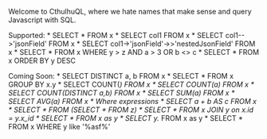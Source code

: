 Welcome to CthulhuQL, where we hate names that make sense and query Javascript with SQL.

Supported:
    * SELECT * FROM x
    * SELECT col1 FROM x
    * SELECT col1-->'jsonField' FROM x
    * SELECT col1->'jsonField'->>'nestedJsonField' FROM x
    * SELECT * FROM x WHERE y > z AND a > 3 OR b <> c
    * SELECT * FROM x ORDER BY y DESC

Coming Soon:
    * SELECT DISTINCT a, b FROM x
    * SELECT * FROM x GROUP BY x.y
    * SELECT COUNT(*) FROM x
    * SELECT COUNT(a) FROM x
    * SELECT COUNT(DISTINCT a,b) FROM x
    * SELECT SUM(a) FROM x
    * SELECT AVG(a) FROM x
    * Where expressions
    * SELECT a + b AS c FROM x
    * SELECT * FROM (SELECT * FROM z)
    * SELECT * FROM x JOIN y on x.id = y.x_id
    * SELECT * FROM x as y
    * SELECT y.* FROM x as y
    * SELECT * FROM x WHERE y like '%asf%'